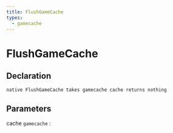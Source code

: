 ```yaml
---
title: FlushGameCache
types:
  - gamecache
---
```


# FlushGameCache

## Declaration

```jass
native FlushGameCache takes gamecache cache returns nothing
```

## Parameters
cache `gamecache`
: 
